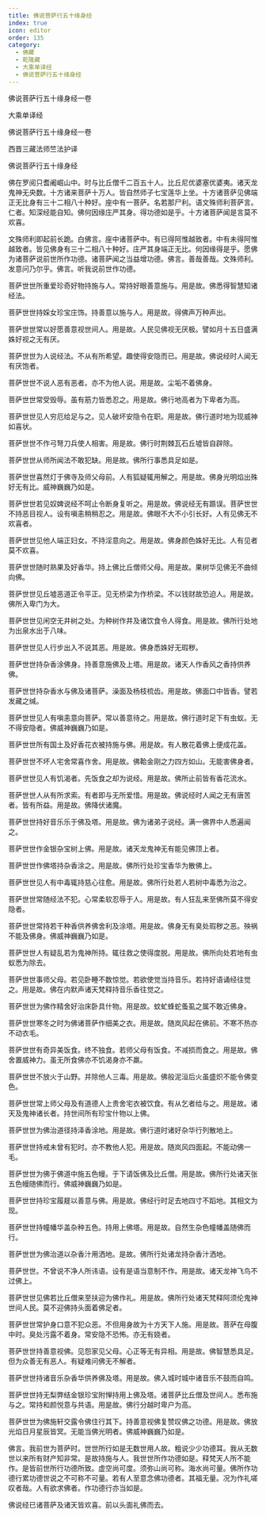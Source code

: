 ```yaml
---
title: 佛说菩萨行五十缘身经
index: true
icon: editor
order: 135
category:
  - 佛藏
  - 乾隆藏
  - 大乘单译经
  - 佛说菩萨行五十缘身经
---
```


佛说菩萨行五十缘身经一卷  

大乘单译经  

佛说菩萨行五十缘身经一卷  

西晋三藏法师竺法护译  

佛说菩萨行五十缘身经  

佛在罗阅只耆阇崛山中。时与比丘僧千二百五十人。比丘尼优婆塞优婆夷。诸天龙鬼神无央数。十方诸来菩萨十万人。皆自然师子七宝莲华上坐。十方诸菩萨见佛端正无比身有三十二相八十种好。座中有一菩萨。名若那尸利。语文殊师利菩萨言。仁者。知深经能自知。佛何因缘庄严其身。得功德如是乎。十方诸菩萨闻是言莫不欢喜。  

文殊师利即起前长跪。白佛言。座中诸菩萨中。有已得阿惟越致者。中有未得阿惟越致者。皆见佛身有三十二相八十种好。庄严其身端正无比。何因缘得是乎。愿佛为诸菩萨说前世所作功德。诸菩萨闻之当益增功德。佛言。善哉善哉。文殊师利。发意问乃尔乎。佛言。听我说前世作功德。  

菩萨世世所重爱珍奇好物持施与人。常持好眼善意施与。用是故。佛悉得智慧知诸经法。  

菩萨世世持婇女珍宝庄饰。持善意以施与人。用是故。得佛声万种声出。  

菩萨世世常以好愿善意视世间人。用是故。人民见佛视无厌极。譬如月十五日盛满姝好视之无有厌。  

菩萨世世为人说经法。不从有所希望。趣使得安隐而已。用是故。佛说经时人闻无有厌饱者。  

菩萨世世不说人恶有恶者。亦不为他人说。用是故。尘垢不着佛身。  

菩萨世世常受毁辱。虽有筋力皆悉忍之。用是故。佛行地高者为下卑者为高。  

菩萨世世见人穷厄给足与之。见人破坏安隐令在职。用是故。佛行道时地为现威神如喜状。  

菩萨世世不作弓弩刀兵使人相害。用是故。佛行时荆棘瓦石丘墟皆自辟除。  

菩萨世世从师所闻法不敢犯缺。用是故。佛所行事悉具足如是。  

菩萨世世喜然灯于佛寺及师父母前。人有狐疑辄用解之。用是故。佛身光明焰出殊好无有比。威神巍巍乃如是。  

菩萨世世若见奴婢说经不呵止令断身复听之。用是故。佛说经无有踬误。菩萨世世不持恶目视人。设有嗔恚稍稍忍之。用是故。佛眼不大不小引长好。人有见佛无不欢喜者。  

菩萨世世见他人端正妇女。不持淫意向之。用是故。佛身颜色姝好无比。人有见者莫不欢喜。  

菩萨世世随时熟果及好香华。持上佛比丘僧师父母。用是故。果树华见佛无不曲倾向佛。  

菩萨世世见丘墟恶道正令平正。见无桥梁为作桥梁。不以钱财故恐迫人。用是故。佛所入卑门为大。  

菩萨世世见闲空无井树之处。为种树作井及诸饮食令人得食。用是故。佛所行处地为出泉水出于八味。  

菩萨世世见人行步出入不说其恶。用是故。佛身悉姝好无瑕秽。  

菩萨世世持杂香涂佛身。持善意施佛及上塔。用是故。诸天人作香风之香持供养佛。  

菩萨世世持杂香水与佛及诸菩萨。澡面及杨枝梳齿。用是故。佛面口中皆香。譬若发藏之缄。  

菩萨世世见人有嗔恚意向菩萨。常以善意待之。用是故。佛行道时足下有虫蚁。无不得安隐者。佛威神巍巍乃如是。  

菩萨世世所有国土及好香花衣被持施与佛。用是故。有人散花着佛上便成花盖。  

菩萨世世不坏人宅舍常喜作舍。用是故。佛鞈金刚之力四方如山。无能害佛身者。  

菩萨世世见人有饥渴者。先饭食之却为说经。用是故。佛所止前皆有香花流水。  

菩萨世世人从有所求索。有者即与无所爱惜。用是故。佛说经时人闻之无有唐苦者。皆有所益。用是故。佛降伏诸魔。  

菩萨世世持好音乐乐于佛及塔。用是故。佛为诸弟子说经。满一佛界中人悉遍闻之。  

菩萨世世作金银杂宝树上佛。用是故。诸天龙鬼神无有能见佛顶上者。  

菩萨世世作佛塔持杂香涂之。用是故。佛所行处珍宝香华为散佛上。  

菩萨世世见人有中毒辄持慈心往愈。用是故。佛所行处若人若树中毒悉为治之。  

菩萨世世常随经法不犯。心常柔软忍辱于人。用是故。有人狂乱来至佛所莫不得安隐者。  

菩萨世世常持若干种香供养佛舍利及涂塔。用是故。佛身无有臭处瑕秽之恶。殃祸不能及佛身。佛威神巍巍乃如是。  

菩萨世世人有疑乱若为鬼神所持。辄往救之使得度脱。用是故。佛所向处若地有虫蚁悉为除去。  

菩萨世世事师父母。若见卧睡不数惊觉。若欲使觉当持音乐。若持好语诵经往觉之。用是故。佛在内默声诸天梵释持音乐香往觉之。  

菩萨世世为佛作精舍好治床卧具什物。用是故。蚊虻蜂蛇蚤虱之属不敢近佛身。  

菩萨世世寒冬之时为佛诸菩萨作细美之衣。用是故。随岚风起在佛前。不寒不热亦不动衣毛。  

菩萨世世有奇异美饭食。终不独食。若师父母有饭食。不减损而食之。用是故。佛舍置威神力。虽无所食佛亦不饥渴身亦不羸。  

菩萨世世不放火于山野。并除他人三毒。用是故。佛般泥洹后火虽盛炽不能令佛变色。  

菩萨世世常上师父母及有道德人上贵舍宅衣被饮食。有从乞者给与之。用是故。诸天及鬼神诸长者。持世间所有珍宝什物以上佛。  

菩萨世世为佛治道径持泽香涂地。用是故。佛行道时诸好杂华行列散地上。  

菩萨世世持戒未曾有犯时。亦不教他人犯。用是故。随岚风四面起。不能动佛一毛。  

菩萨世世为佛于佛道中施五色幔。于下请饭佛及比丘僧。用是故。佛所行处诸天张五色幔随佛而行。佛威神巍巍乃如是。  

菩萨世世持珍宝履屣以善意与佛。用是故。佛经行时足去地四寸不蹈地。其相文为现。  

菩萨世世持幢幡华盖杂种五色。持用上佛塔。用是故。自然生杂色幢幡盖随佛而行。  

菩萨世世为佛治道以杂香汁用洒地。是故。佛所行处诸龙持杂香汁洒地。  

菩萨世世。不曾说不净人所讳语。设有是语当意制不作。用是故。诸天龙神飞鸟不过佛上。  

菩萨世世见佛若比丘僧来至扶迎为佛作礼。用是故。佛所行处诸天梵释阿须伦鬼神世间人民。莫不迎佛持头面着佛足者。  

菩萨世世常护身口意不犯众恶。不但用身故为十方天下人施。用是故。菩萨在母腹中时。臭处污露不着身。常安隐不恐怖。亦无有娆者。  

菩萨世世持善意视佛。见怨家见父母。心正等无有异相。用是故。佛智慧悉具足。但为众善无有恶人。有疑难问佛无不解者。  

菩萨世世持诸音乐杂香华供养佛及塔。用是故。佛入城时城中诸音乐不鼓而自鸣。  

菩萨世世持无梨弊结金银珍宝附惮持用上佛及塔。诸菩萨比丘僧及世间人。悉布施与之。常持和颜悦意与共语。用是故。佛行分越时卑户为高。  

菩萨世世为佛施轩交露令佛住行其下。持善意视佛复赞叹佛之功德。用是故。佛放光焰日月星辰皆冥。无能当佛光明者。佛威神巍巍乃如是。  

佛言。我前世为菩萨时。世世所行如是无数世用人故。粗说少少功德耳。我从无数世以来所有财产知非常。是故持施与人。我世世所作功德如是。释梵天人所不能作。是皆前世所行功德所致。虚空尚可度。须弥山尚可称。海水尚可量。佛所作功德行累功德世说之不可称不可量。若有人至意念佛功德者。其福无量。况为作礼嗟叹者哉。人有欲求佛者。作功德行亦当如是。  

佛说经已诸菩萨及诸天皆欢喜。前以头面礼佛而去。  
